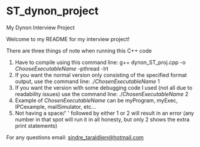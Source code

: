 # ST_dynon_project
My Dynon Interview Project

Welcome to my README for my interview project!

There are three things of note when running this C++ code

1. Have to compile using this command line: g++ dynon_ST_proj.cpp -o *ChooseExecutableName* -pthread -lrt
2. If you want the normal version only consisting of the specified format output, use the command line: ./*ChosenExecutableName* 1
3. If you want the version with some debugging code I used (not all due to readability issues) use the command line: ./*ChosenExecutableName* 2
4. Example of *ChosenExecutableName* can be myProgram, myExec, IPCexample, mailSimulator, etc...
5. Not having a space/' ' followed by either 1 or 2 will result in an error (any number in that spot will run it in all honesty, but only 2 shows the extra print statements)

For any questions email: sindre_taraldlien@hotmail.com
